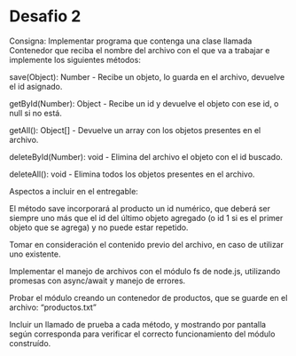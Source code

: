 # Desafio 2

Consigna: Implementar programa que contenga una clase llamada Contenedor que reciba el nombre del archivo con el que va a trabajar e implemente los siguientes métodos:

save(Object): Number - Recibe un objeto, lo guarda en el archivo, devuelve el id asignado.

getById(Number): Object - Recibe un id y devuelve el objeto con ese id, o null si no está.

getAll(): Object[] - Devuelve un array con los objetos presentes en el archivo.

deleteById(Number): void - Elimina del archivo el objeto con el id buscado.

deleteAll(): void - Elimina todos los objetos presentes en el archivo.

Aspectos a incluir en el entregable: 

El método save incorporará al producto un id numérico, que deberá ser siempre uno más que el id del último objeto agregado (o id 1 si es el primer objeto que se agrega) y no puede estar repetido.

Tomar en consideración el contenido previo del archivo, en caso de utilizar uno existente.

Implementar el manejo de archivos con el módulo fs de node.js, utilizando promesas con async/await y manejo de errores.

Probar el módulo creando un contenedor de productos, que se guarde en el archivo: “productos.txt”

Incluir un llamado de prueba a cada método, y mostrando por pantalla según corresponda para verificar el correcto funcionamiento del módulo construído. 
